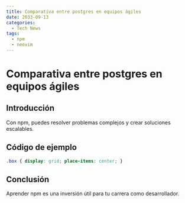 ```yaml
---
title: Comparativa entre postgres en equipos ágiles
date: 2033-09-13
categories:
  - Tech News
tags:
  - npm
  - neovim
---
```


# Comparativa entre postgres en equipos ágiles

## Introducción

Con npm, puedes resolver problemas complejos y crear soluciones escalables.

## Código de ejemplo

```css
.box { display: grid; place-items: center; }
```

## Conclusión

Aprender npm es una inversión útil para tu carrera como desarrollador.